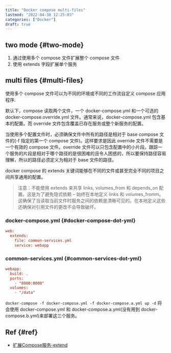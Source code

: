 ```yaml
---
title: "Docker compose multi-files"
lastmod: "2022-04-30 12:25:03"
categories: ["Docker"]
draft: true
---
```


## two mode {#two-mode}

1.  通过使用多个 compose 文件扩展整个 compose 文件
2.  使用 extends 字段扩展单个服务


## multi files {#multi-files}

使用多个 compose 文件可以为不同的环境或不同的工作流自定义 compose 应用程序.

默认下，compose 读取两个文件，一个 docker-compose.yml 和一个可选的 docker-compose.override.yml 文件。通常来说，docker-compose.yml 包含基本的配置。而 override 文件包含覆盖已存在服务或整个新服务的配置。

当使用多个配置文件时，必须确保文件中所有的路径是相对于 base compose 文件的(-f 指定的第一个 compose 文件)。这样要求是因此 override 文件不需要是一个有效的 compose 文件。override 文件可以只包含配置中的小片段。跟踪一个服务的片段是相对于哪个路径的是很困难的且令人困惑的，所以要保持路径容易理解，所以的路径必须定义为相对于 base 文件的路径。

docker compose 的 extends 关键词能够在不同的文件或甚至完全不同的项目之间共享通用的配置。

> 注意：不能使用 extends 来共享 links, volumes_from 和 depends_on 配置。这是为了避免隐式依赖 – 始终在本地定义 links 和 volumes_fromm。这确保了当读取当前文件时服务之间的依赖是清晰可见的。在本地定义这些还确保对引用文件的更改不会导致破坏。


### docker-compose.yml {#docker-compose-dot-yml}

```cfg
web:
  extends:
    file: common-services.yml
    service: webapp
```


### common-services.yml {#common-services-dot-yml}

```cfg
webapp:
  build: .
  ports:
    - "8000:8000"
  volumes:
    - "/data"
```

`docker-compose -f docker-compose.yml -f docker-compose.a.yml up -d` 将会使用 docker-compose.yml 和 docker-compose.a.yml(没有用到 docker-compose.b.yml)来部署这三个服务。


## Ref {#ref}

-   [扩展Compose服务-extend](https://www.bookstack.cn/read/dockerdocs/Compose-extends.md#%E6%89%A9%E5%B1%95Compose%E6%9C%8D%E5%8A%A1)